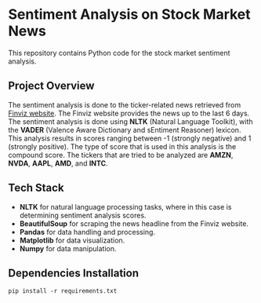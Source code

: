 # Sentiment Analysis on Stock Market News
This repository contains Python code for the stock market sentiment analysis. 

## Project Overview
The sentiment analysis is done to the ticker-related news retrieved from [Finviz website](https://finviz.com). The Finviz website provides the news up to the last 6 days. The sentiment analysis is done using **NLTK** (Natural Language Toolkit), with the **VADER** (Valence Aware Dictionary and sEntiment Reasoner) lexicon. This analysis results in scores ranging between -1 (strongly negative) and 1 (strongly positive). The type of score that is used in this analysis is the compound score. The tickers that are tried to be analyzed are **AMZN**, **NVDA**, **AAPL**, **AMD**, and **INTC**.

## Tech Stack
* **NLTK** for natural language processing tasks, where in this case is determining sentiment analysis scores.
* **BeautifulSoup** for scraping the news headline from the Finviz website.
* **Pandas** for data handling and processing.
* **Matplotlib** for data visualization.
* **Numpy** for data manipulation.

## Dependencies Installation
`pip install -r requirements.txt`
